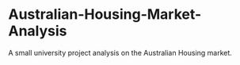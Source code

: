 # Australian-Housing-Market-Analysis
A small university project analysis on the Australian Housing market.
